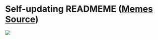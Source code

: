 # Self-updating READMEME ([Memes Source](https://bramses.notion.site/a49c1![](https://www.notion.so/image/https%3A%2F%2Fs3-us-west-2.amazonaws.com%2Fsecure.notion-static.com%2F2c0552d4-b3be-4406-8e0a-99dd586391b9%2FB35A87CE-586B-41E3-8CA5-BB3B30772436.jpeg?table=block&id=6f52b230-5098-418d-be1c-48353bd9b5ea&cache=v2)231764))

![](https://www.notion.so/image/https%3A%2F%2Fs3-us-west-2.amazonaws.com%2Fsecure.notion-static.com%2F1![](https://www.notion.so/image/https%3A%2F%2Fs3-us-west-2.amazonaws.com%2Fsecure.notion-static.com%2F2c0552d4-b3be-4406-8e0a-99dd586391b9%2FB35A87CE-586B-41E3-8CA5-BB3B30772436.jpeg?table=block&id=6f52b230-5098-418d-be1c-48353bd9b5ea&cache=v2)2)
